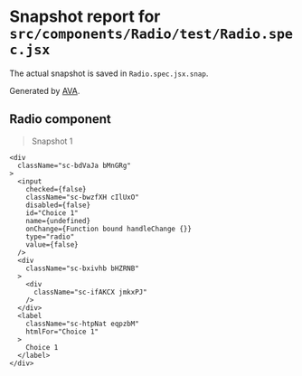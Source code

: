 # Snapshot report for `src/components/Radio/test/Radio.spec.jsx`

The actual snapshot is saved in `Radio.spec.jsx.snap`.

Generated by [AVA](https://ava.li).

## Radio component

> Snapshot 1

    <div
      className="sc-bdVaJa bMnGRg"
    >
      <input
        checked={false}
        className="sc-bwzfXH cIlUxO"
        disabled={false}
        id="Choice 1"
        name={undefined}
        onChange={Function bound handleChange {}}
        type="radio"
        value={false}
      />
      <div
        className="sc-bxivhb bHZRNB"
      >
        <div
          className="sc-ifAKCX jmkxPJ"
        />
      </div>
      <label
        className="sc-htpNat eqpzbM"
        htmlFor="Choice 1"
      >
        Choice 1
      </label>
    </div>
